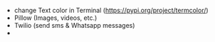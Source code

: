 - change Text color in Terminal (https://pypi.org/project/termcolor/)
- Pillow (Images, videos, etc.)
- Twilio (send sms & Whatsapp messages)
- 
